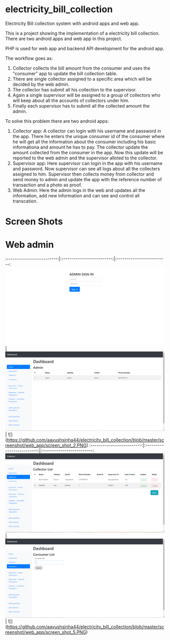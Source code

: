 # electricity_bill_collection
Electricity Bill collection system with android apps and web app.

This is a project showing the implementation of a electricity bill collection. There are two android apps and web app in this project.

PHP is used for web app and backend API development for the android app.

The workflow goes as:
1. Collector collects the bill amount from the consumer and uses the "consumer" app to update the bill collection table.
2. There are single collector assigned to a specific area which will be decided by the web admin.
3. The collector has submit all his collection to the supervisor.
4. Again a single supervisor will be assigned to a group of collectors who will keep about all the accounts of collectors under him.
5. Finally each supervisor has to submit all the collected amount the admin.

To solve this problem there are two android apps:
1. Collector app: A collector can login with his username and password in the app. There he enters the unique consumer id of the consumer where he will get all the information about the consumer including his basic informationa and amount he has to pay. The collector update the amount collected from the consumer in the app. Now this update will be reported to the web admin and the supervisor alloted to the collector.
2. Supervisor app: Here supervisor can login in the app with his username and password. Now supervisor can see all logs about all the collecters assigned to him. Supervisor then collects money from collector and send money to admin and update the app with the reference number of transaction and a photo as proof.
3. Web Admin: Here the admin logs in the web and updates all the information, add new information and can see and control all transcation.


# Screen Shots

# Web admin

:-------------------------:|:-------------------------:|:-------------------------:
![](https://github.com/aayushsinha44/electricity_bill_collection/blob/master/screenshot/web_app/screen_shot_0.PNG)  |  ![](https://github.com/aayushsinha44/electricity_bill_collection/blob/master/screenshot/web_app/screen_shot_1.PNG)  | ![] (https://github.com/aayushsinha44/electricity_bill_collection/blob/master/screenshot/web_app/screen_shot_2.PNG)
:-------------------------:|:-------------------------:|:-------------------------:
![](https://github.com/aayushsinha44/electricity_bill_collection/blob/master/screenshot/web_app/screen_shot_3.PNG)  |  ![](https://github.com/aayushsinha44/electricity_bill_collection/blob/master/screenshot/web_app/screen_shot_4.PNG)  | ![] (https://github.com/aayushsinha44/electricity_bill_collection/blob/master/screenshot/web_app/screen_shot_5.PNG)
